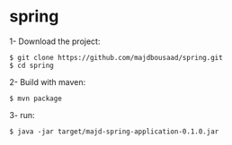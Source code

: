 # spring

1- Download the project:
```
$ git clone https://github.com/majdbousaad/spring.git
$ cd spring
```
2- Build with maven:
```
$ mvn package
```
3- run:
```
$ java -jar target/majd-spring-application-0.1.0.jar
```
